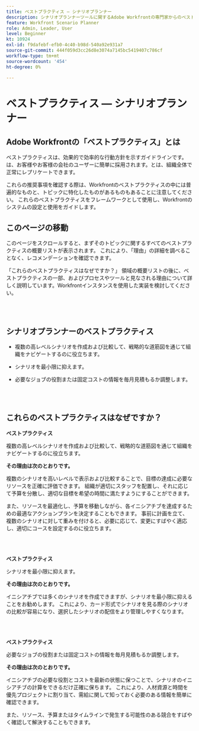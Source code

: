 ```yaml
---
title: ベストプラクティス — シナリオプランナー
description: シナリオプランナーツールに関するAdobe Workfrontの専門家からのベストプラクティスの推奨事項を調べます。
feature: Workfront Scenario Planner
role: Admin, Leader, User
level: Beginner
kt: 10924
exl-id: f9dafebf-efb0-4c40-b98d-540a92e931a7
source-git-commit: 444f059d3cc26d8e3074a7145bc5419407c786cf
workflow-type: tm+mt
source-wordcount: '454'
ht-degree: 0%

---
```


# ベストプラクティス — シナリオプランナー

## Adobe Workfrontの「ベストプラクティス」とは

ベストプラクティスは、効果的で効率的な行動方針を示すガイドラインです。は、お客様やお客様の会社のユーザーに簡単に採用されます。とは、組織全体で正常にレプリケートできます。

これらの推奨事項を確認する際は、Workfrontのベストプラクティスの中には普遍的なものと、トピックに特化したものがあるものもあることに注意してください。 これらのベストプラクティスをフレームワークとして使用し、Workfrontのシステムの設定と使用をガイドします。

## このページの移動

このページをスクロールすると、まずそのトピックに関するすべてのベストプラクティスの概要リストが表示されます。 これにより、「理由」の詳細を調べることなく、レコメンデーションを確認できます。

「これらのベストプラクティスはなぜですか？」 領域の概要リストの後に、ベストプラクティスの一部、およびプロセスやツールと見なされる理由について詳しく説明しています。Workfrontインスタンスを使用した実装を検討してください。

</br>
</br>

## シナリオプランナーのベストプラクティス

* 複数の高レベルシナリオを作成および比較して、戦略的な道筋図を通じて組織をナビゲートするのに役立ちます。

* シナリオを最小限に抑えます。

* 必要なジョブの役割または固定コストの情報を毎月見積もるか調整します。

</br>
</br>

## これらのベストプラクティスはなぜですか？

**ベストプラクティス**

複数の高レベルシナリオを作成および比較して、戦略的な道筋図を通じて組織をナビゲートするのに役立ちます。



**その理由は次のとおりです。**

複数のシナリオを高いレベルで表示および比較することで、目標の達成に必要なリソースを正確に評価できます。 組織が適切にスタッフを配置し、それに応じて予算を分散し、適切な目標を希望の時間に満たすようにすることができます。



また、リソースを最適化し、予算を移動しながら、各イニシアチブを達成するための最適なアクションプランを決定することもできます。 事前に計画を立て、複数のシナリオに対して重みを付けると、必要に応じて、変更にすばやく適応し、適切にコースを設定するのに役立ちます。

</br>
</br>

**ベストプラクティス**

シナリオを最小限に抑えます。



**その理由は次のとおりです。**

イニシアチブでは多くのシナリオを作成できますが、シナリオを最小限に抑えることをお勧めします。 これにより、カード形式でシナリオを見る際のシナリオの比較が容易になり、選択したシナリオの配信をより管理しやすくなります。

</br>
</br>

**ベストプラクティス**

必要なジョブの役割または固定コストの情報を毎月見積もるか調整します。

**その理由は次のとおりです。**

イニシアチブの必要な役割とコストを最新の状態に保つことで、シナリオのイニシアチブの計算をできるだけ正確に保ちます。 これにより、人材資源と時間を優先プロジェクトに割り当て、需給に関して知っておく必要のある情報を簡単に確認できます。



また、リソース、予算またはタイムラインで発生する可能性のある競合をすばやく確認して解決することもできます。
